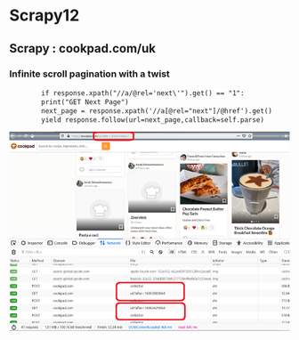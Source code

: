 # Scrapy12

## Scrapy : cookpad.com/uk

### Infinite scroll pagination with a twist 

            if response.xpath("//a/@rel='next\'").get() == "1":
            print("GET Next Page")
            next_page = response.xpath('//a[@rel="next"]/@href').get()
            yield response.follow(url=next_page,callback=self.parse)
            

<a href="">
  <img src="https://github.com/RGGH/Misc/blob/master/cookpad_screenshot.PNG" alt="cookpad" style="">
</a> 
